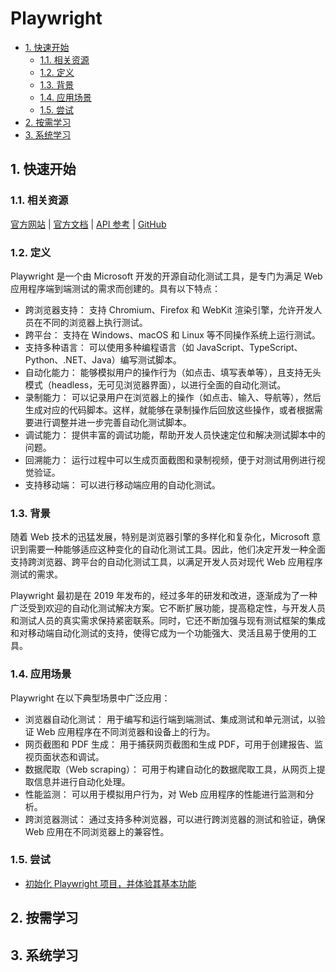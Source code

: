 # Playwright<!-- omit in toc -->

- [1. 快速开始](#1-快速开始)
  - [1.1. 相关资源](#11-相关资源)
  - [1.2. 定义](#12-定义)
  - [1.3. 背景](#13-背景)
  - [1.4. 应用场景](#14-应用场景)
  - [1.5. 尝试](#15-尝试)
- [2. 按需学习](#2-按需学习)
- [3. 系统学习](#3-系统学习)

## 1. 快速开始

### 1.1. 相关资源

[官方网站](https://playwright.dev) | [官方文档](https://playwright.dev/docs/intro) | [API 参考](https://playwright.dev/docs/api/class-playwright) | [GitHub](https://github.com/microsoft/playwright)

### 1.2. 定义

Playwright 是一个由 Microsoft 开发的开源自动化测试工具，是专门为满足 Web 应用程序端到端测试的需求而创建的。具有以下特点：

- 跨浏览器支持： 支持 Chromium、Firefox 和 WebKit 渲染引擎，允许开发人员在不同的浏览器上执行测试。
- 跨平台： 支持在 Windows、macOS 和 Linux 等不同操作系统上运行测试。
- 支持多种语言： 可以使用多种编程语言（如 JavaScript、TypeScript、Python、.NET、Java）编写测试脚本。
- 自动化能力： 能够模拟用户的操作行为（如点击、填写表单等），且支持无头模式（headless，无可见浏览器界面），以进行全面的自动化测试。
- 录制能力： 可以记录用户在浏览器上的操作（如点击、输入、导航等），然后生成对应的代码脚本。这样，就能够在录制操作后回放这些操作，或者根据需要进行调整并进一步完善自动化测试脚本。
- 调试能力： 提供丰富的调试功能，帮助开发人员快速定位和解决测试脚本中的问题。
- 回溯能力： 运行过程中可以生成页面截图和录制视频，便于对测试用例进行视觉验证。
- 支持移动端： 可以进行移动端应用的自动化测试。

### 1.3. 背景

随着 Web 技术的迅猛发展，特别是浏览器引擎的多样化和复杂化，Microsoft 意识到需要一种能够适应这种变化的自动化测试工具。因此，他们决定开发一种全面支持跨浏览器、跨平台的自动化测试工具，以满足开发人员对现代 Web 应用程序测试的需求。

Playwright 最初是在 2019 年发布的，经过多年的研发和改进，逐渐成为了一种广泛受到欢迎的自动化测试解决方案。它不断扩展功能，提高稳定性，与开发人员和测试人员的真实需求保持紧密联系。同时，它还不断加强与现有测试框架的集成和对移动端自动化测试的支持，使得它成为一个功能强大、灵活且易于使用的工具。

### 1.4. 应用场景

Playwright 在以下典型场景中广泛应用：

- 浏览器自动化测试： 用于编写和运行端到端测试、集成测试和单元测试，以验证 Web 应用程序在不同浏览器和设备上的行为。
- 网页截图和 PDF 生成： 用于捕获网页截图和生成 PDF，可用于创建报告、监视页面状态和调试。
- 数据爬取（Web scraping）： 可用于构建自动化的数据爬取工具，从网页上提取信息并进行自动化处理。
- 性能监测： 可以用于模拟用户行为，对 Web 应用程序的性能进行监测和分析。
- 跨浏览器测试： 通过支持多种浏览器，可以进行跨浏览器的测试和验证，确保 Web 应用在不同浏览器上的兼容性。

### 1.5. 尝试

- [初始化 Playwright 项目，并体验其基本功能](https://github.com/itabbot/learn-playwright/tree/main/quick-start/init)

## 2. 按需学习

## 3. 系统学习
